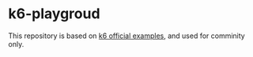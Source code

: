 # k6-playgroud

This repository is based on [k6 official examples](https://k6.io/docs/), and used for comminity only.
